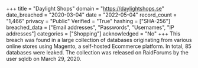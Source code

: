 +++
title = "Daylight Shops"
domain = "https://daylightshops.se"
date_breached = "2020-03-04"
date = "2022-05-04"
record_count = "1,466"
privacy = "Public"
Verified = "True"
hashing = ["SHA-256"]
breached_data = ["Email addresses", "Passwords", "Usernames", "IP addresses"]
categories = ["Shopping"]
acknowledged = "No"
+++
This breach was found in a large collection of databases originating from various online stores using Magento, a self-hosted Ecommerce platform. In total, 85 databases were leaked. The collection was released on RaidForums by the user sqldb on March 29, 2020.
